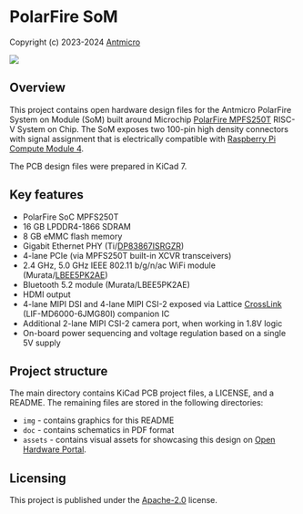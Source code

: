# PolarFire SoM

Copyright (c) 2023-2024 [Antmicro](https://www.antmicro.com)

![](img/polarfire-som-photo.png)

## Overview

This project contains open hardware design files for the Antmicro PolarFire System on Module (SoM) built around Microchip [PolarFire MPFS250T](https://www.microchip.com/en-us/product/mpfs250t) RISC-V System on Chip.
The SoM exposes two 100-pin high density connectors with signal assignment that is electrically compatible with [Raspberry Pi Compute Module 4](https://datasheets.raspberrypi.com/cm4/cm4-datasheet.pdf).

The PCB design files were prepared in KiCad 7.

## Key features

* PolarFire SoC MPFS250T
* 16 GB LPDDR4-1866 SDRAM
* 8 GB eMMC flash memory
* Gigabit Ethernet PHY (Ti/[DP83867ISRGZR](https://www.ti.com/lit/gpn/DP83867IS))
* 4-lane PCIe (via MPFS250T built-in XCVR transceivers)
* 2.4 GHz, 5.0 GHz IEEE 802.11 b/g/n/ac WiFi module (Murata/[LBEE5PK2AE](https://www.murata.com/en-eu/products/connectivitymodule/wi-fi-bluetooth/overview/lineup/type2ae))
* Bluetooth 5.2 module (Murata/LBEE5PK2AE)
* HDMI output
* 4-lane MIPI DSI and 4-lane MIPI CSI-2 exposed via Lattice [CrossLink](https://www.latticesemi.com/Products/FPGAandCPLD/CrossLink) (LIF-MD6000-6JMG80I) companion IC
* Additional 2-lane MIPI CSI-2 camera port, when working in 1.8V logic
* On-board power sequencing and voltage regulation based on a single 5V supply

## Project structure

The main directory contains KiCad PCB project files, a LICENSE, and a README.
The remaining files are stored in the following directories:

* `img` - contains graphics for this README
* `doc` - contains schematics in PDF format
* `assets` - contains visual assets for showcasing this design on [Open Hardware Portal](https://openhardware.antmicro.com).

## Licensing

This project is published under the [Apache-2.0](LICENSE) license.
